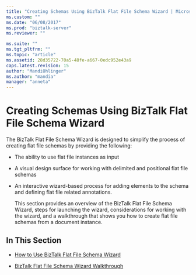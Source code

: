```yaml
---
title: "Creating Schemas Using BizTalk Flat File Schema Wizard | Microsoft Docs"
ms.custom: ""
ms.date: "06/08/2017"
ms.prod: "biztalk-server"
ms.reviewer: ""

ms.suite: ""
ms.tgt_pltfrm: ""
ms.topic: "article"
ms.assetid: 28d35722-70a5-48fe-a667-0edc952e43a9
caps.latest.revision: 15
author: "MandiOhlinger"
ms.author: "mandia"
manager: "anneta"
---
```

# Creating Schemas Using BizTalk Flat File Schema Wizard
The BizTalk Flat File Schema Wizard is designed to simplify the process of creating flat file schemas by providing the following:  
  
- The ability to use flat file instances as input  
  
- A visual design surface for working with delimited and positional flat file schemas  
  
- An interactive wizard-based process for adding elements to the schema and defining flat file related annotations.  
  
  This section provides an overview of the BizTalk Flat File Schema Wizard, steps for launching the wizard, considerations for working with the wizard, and a walkthrough that shows you how to create flat file schemas from a document instance.  
  
## In This Section  
  
-   [How to Use BizTalk Flat File Schema Wizard](../core/how-to-use-biztalk-flat-file-schema-wizard.md)  
  
-   [BizTalk Flat File Schema Wizard Walkthrough](../core/biztalk-flat-file-schema-wizard-walkthrough.md)